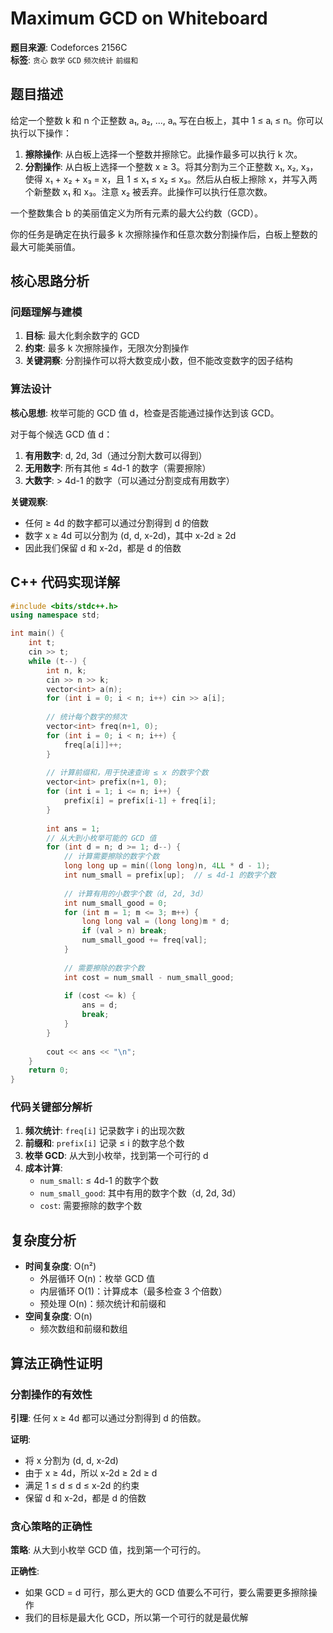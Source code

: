 # Maximum GCD on Whiteboard

**题目来源**: Codeforces 2156C   
**标签**: `贪心` `数学` `GCD` `频次统计` `前缀和`

## 题目描述

给定一个整数 k 和 n 个正整数 a₁, a₂, ..., aₙ 写在白板上，其中 1 ≤ aᵢ ≤ n。你可以执行以下操作：

1. **擦除操作**: 从白板上选择一个整数并擦除它。此操作最多可以执行 k 次。
2. **分割操作**: 从白板上选择一个整数 x ≥ 3。将其分割为三个正整数 x₁, x₂, x₃，使得 x₁ + x₂ + x₃ = x，且 1 ≤ x₁ ≤ x₂ ≤ x₃。然后从白板上擦除 x，并写入两个新整数 x₁ 和 x₃。注意 x₂ 被丢弃。此操作可以执行任意次数。

一个整数集合 b 的美丽值定义为所有元素的最大公约数（GCD）。

你的任务是确定在执行最多 k 次擦除操作和任意次数分割操作后，白板上整数的最大可能美丽值。

## 核心思路分析

### 问题理解与建模

1. **目标**: 最大化剩余数字的 GCD
2. **约束**: 最多 k 次擦除操作，无限次分割操作
3. **关键洞察**: 分割操作可以将大数变成小数，但不能改变数字的因子结构

### 算法设计

**核心思想**: 枚举可能的 GCD 值 d，检查是否能通过操作达到该 GCD。

对于每个候选 GCD 值 d：
1. **有用数字**: d, 2d, 3d（通过分割大数可以得到）
2. **无用数字**: 所有其他 ≤ 4d-1 的数字（需要擦除）
3. **大数字**: > 4d-1 的数字（可以通过分割变成有用数字）

**关键观察**: 
- 任何 ≥ 4d 的数字都可以通过分割得到 d 的倍数
- 数字 x ≥ 4d 可以分割为 (d, d, x-2d)，其中 x-2d ≥ 2d
- 因此我们保留 d 和 x-2d，都是 d 的倍数

## C++ 代码实现详解

```cpp
#include <bits/stdc++.h>
using namespace std;

int main() {
    int t;
    cin >> t;
    while (t--) {
        int n, k;
        cin >> n >> k;
        vector<int> a(n);
        for (int i = 0; i < n; i++) cin >> a[i];
        
        // 统计每个数字的频次
        vector<int> freq(n+1, 0);
        for (int i = 0; i < n; i++) {
            freq[a[i]]++;
        }
        
        // 计算前缀和，用于快速查询 ≤ x 的数字个数
        vector<int> prefix(n+1, 0);
        for (int i = 1; i <= n; i++) {
            prefix[i] = prefix[i-1] + freq[i];
        }
        
        int ans = 1;
        // 从大到小枚举可能的 GCD 值
        for (int d = n; d >= 1; d--) {
            // 计算需要擦除的数字个数
            long long up = min((long long)n, 4LL * d - 1);
            int num_small = prefix[up];  // ≤ 4d-1 的数字个数
            
            // 计算有用的小数字个数（d, 2d, 3d）
            int num_small_good = 0;
            for (int m = 1; m <= 3; m++) {
                long long val = (long long)m * d;
                if (val > n) break;
                num_small_good += freq[val];
            }
            
            // 需要擦除的数字个数
            int cost = num_small - num_small_good;
            
            if (cost <= k) {
                ans = d;
                break;
            }
        }
        
        cout << ans << "\n";
    }
    return 0;
}
```

### 代码关键部分解析

1. **频次统计**: `freq[i]` 记录数字 i 的出现次数
2. **前缀和**: `prefix[i]` 记录 ≤ i 的数字总个数
3. **枚举 GCD**: 从大到小枚举，找到第一个可行的 d
4. **成本计算**: 
   - `num_small`: ≤ 4d-1 的数字个数
   - `num_small_good`: 其中有用的数字个数（d, 2d, 3d）
   - `cost`: 需要擦除的数字个数

## 复杂度分析

- **时间复杂度**: O(n²)
  - 外层循环 O(n)：枚举 GCD 值
  - 内层循环 O(1)：计算成本（最多检查 3 个倍数）
  - 预处理 O(n)：频次统计和前缀和
- **空间复杂度**: O(n)
  - 频次数组和前缀和数组

## 算法正确性证明

### 分割操作的有效性

**引理**: 任何 x ≥ 4d 都可以通过分割得到 d 的倍数。

**证明**: 
- 将 x 分割为 (d, d, x-2d)
- 由于 x ≥ 4d，所以 x-2d ≥ 2d ≥ d
- 满足 1 ≤ d ≤ d ≤ x-2d 的约束
- 保留 d 和 x-2d，都是 d 的倍数

### 贪心策略的正确性

**策略**: 从大到小枚举 GCD 值，找到第一个可行的。

**正确性**: 
- 如果 GCD = d 可行，那么更大的 GCD 值要么不可行，要么需要更多擦除操作
- 我们的目标是最大化 GCD，所以第一个可行的就是最优解
